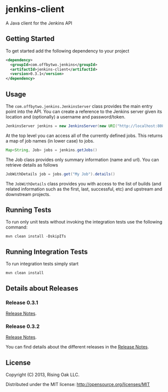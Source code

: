 # jenkins-client

A Java client for the Jenkins API

## Getting Started

To get started add the following dependency to your project

```xml
<dependency>
  <groupId>com.offbytwo.jenkins</groupId>
  <artifactId>jenkins-client</artifactId>
  <version>0.3.1</version>
</dependency>
```

## Usage

The `com.offbytwo.jenkins.JenkinsServer` class provides the main entry
point into the API. You can create a reference to the Jenkins server
given its location and (optionally) a username and password/token.

```java
JenkinsServer jenkins = new JenkinsServer(new URI("http://localhost:8080/jenkins"), "admin", "password")
```

At the top level you can access all of the currently defined
jobs. This returns a map of job names (in lower case) to jobs.

```java
Map<String, Job> jobs = jenkins.getJobs()
```

The Job class provides only summary information (name and url). You can retrieve details as follows

```java
JobWithDetails job = jobs.get("My Job").details()
```

The `JobWithDetails` class provides you with access to the list of
builds (and related information such as the first, last, successful,
etc) and upstream and downstream projects.

## Running Tests
To run only unit tests without invoking the integration tests use the following command:

```
mvn clean install -DskipITs
```


## Running Integration Tests
To run integration tests simply start 

```
mvn clean install
```

## Details about Releases

### Release 0.3.1

[Release Notes](https://github.com/RisingOak/jenkins-client/blob/master/ReleaseNotes.md#0.3.1).

### Release 0.3.2

[Release Notes](https://github.com/RisingOak/jenkins-client/blob/master/ReleaseNotes.md#0.3.2).

You can find details about the different releases in the [Release Notes](https://github.com/RisingOak/jenkins-client/blob/master/ReleaseNotes.md).

## License

Copyright (C) 2013, Rising Oak LLC.

Distributed under the MIT license: http://opensource.org/licenses/MIT
